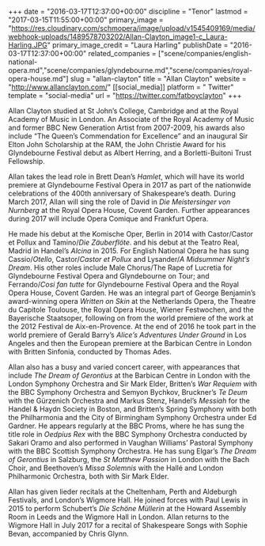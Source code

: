 +++
date = "2016-03-17T12:37:00+00:00"
discipline = "Tenor"
lastmod = "2017-03-15T11:55:00+00:00"
primary_image = "https://res.cloudinary.com/schmopera/image/upload/v1545409169/media/webhook-uploads/1489578703202/Allan-Clayton_image1-c_Laura-Harling.JPG"
primary_image_credit = "Laura Harling"
publishDate = "2016-03-17T12:37:00+00:00"
related_companies = ["scene/companies/english-national-opera.md","scene/companies/glyndebourne.md","scene/companies/royal-opera-house.md"]
slug = "allan-clayton"
title = "Allan Clayton"
website = "http://www.allanclayton.com/"
[[social_media]]
platform = " Twitter"
template = "social-media"
url = "https://twitter.com/fatboyclayton"
+++

Allan Clayton studied at St John’s College, Cambridge and at the Royal Academy of Music in London. An Associate of the Royal Academy of Music and former BBC New Generation Artist from 2007-2009, his awards also include “The Queen’s Commendation for Excellence” and an inaugural Sir Elton John Scholarship at the RAM, the John Christie Award for his Glyndebourne Festival debut as Albert Herring, and a Borletti-Buitoni Trust Fellowship.

Allan takes the lead role in Brett Dean’s *Hamlet*, which will have its world premiere at Glyndebourne Festival Opera in 2017 as part of the nationwide celebrations of the 400th anniversary of Shakespeare’s death. During March 2017, Allan will sing the role of David in *Die Meistersinger von Nurnberg* at the Royal Opera House, Covent Garden. Further appearances during 2017 will include Opera Comique and Frankfurt Opera.

He made his debut at the Komische Oper, Berlin in 2014 with Castor/Castor et Pollux and Tamino/*Die Zäuberflöte*. and his debut at the Teatro Real, Madrid in Handel’s *Alcina* in 2015. For English National Opera he has sung Cassio/*Otello*, Castor/*Castor et Pollux* and Lysander/*A Midsummer Night’s Dream*. His other roles include Male Chorus/The Rape of Lucretia for Glyndebourne Festival Opera and Glyndebourne on Tour; and Ferrando/*Cosi fan tutte* for Glyndebourne Festival Opera and the Royal Opera House, Covent Garden. He was an integral part of George Benjamin’s award-winning opera *Written on Skin* at the Netherlands Opera, the Theatre du Capitole Toulouse, the Royal Opera House, Wiener Festwochen, and the Bayerische Staatsoper, following on from the world premiere of the work at the 2012 Festival de Aix-en-Provence. At the end of 2016 he took part in the world premiere of Gerald Barry’s *Alice’s Adventures Under Ground* in Los Angeles and then the European premiere at the Barbican Centre in London with Britten Sinfonia, conducted by Thomas Ades.

Allan also has a busy and varied concert career, with appearances that include *The Dream of Gerontius* at the Barbican Centre in London with the London Symphony Orchestra and Sir Mark Elder, Britten’s *War Requiem* with the BBC Symphony Orchestra and Semyon Bychkov, Bruckner’s *Te Deum* with the Gürzenich Orchestra and Markus Stenz, Handel’s *Messiah* for the Handel & Haydn Society in Boston, and Britten’s Spring Symphony with both the Philharmonia and the City of Birmingham Symphony Orchestra under Ed Gardner. He appears regularly at the BBC Proms, where he has sung the title role in *Oedpius Rex* with the BBC Symphony Orchestra conducted by Sakari Oramo and also performed in Vaughan Williams’ Pastoral Symphony with the BBC Scottish Symphony Orchestra. He has sung Elgar’s *The Dream of Gerontius* in Salzburg, the *St Matthew Passion* in London with the Bach Choir, and Beethoven’s *Missa Solemnis* with the Hallé and London Philharmonic Orchestra, both with Sir Mark Elder.

Allan has given lieder recitals at the Cheltenham, Perth and Aldeburgh Festivals, and London’s
Wigmore Hall. He joined forces with Paul Lewis in 2015 to perform Schubert’s *Die Schöne Müllerin* at the Howard Assembly Room in Leeds and the Wigmore Hall in London. Allan returns to the Wigmore Hall in July 2017 for a recital of Shakespeare Songs with Sophie Bevan, accompanied by Chris Glynn.
